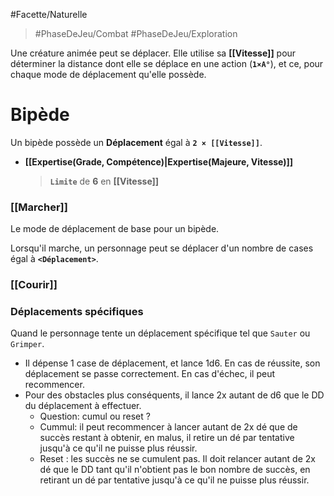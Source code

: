 #Facette/Naturelle 

> #PhaseDeJeu/Combat #PhaseDeJeu/Exploration

Une créature animée peut se déplacer.
Elle utilise sa **[[Vitesse]]** pour déterminer la distance dont elle se déplace en une action (**`1×A°`**), et ce, pour chaque mode de déplacement qu'elle possède. 

# Bipède

Un bipède possède un **Déplacement** égal à **`2 × [[Vitesse]]`**.

* **[[Expertise(Grade, Compétence)|Expertise(Majeure, Vitesse)]]**
    > **`Limite`** de **6** en **[[Vitesse]]**

### [[Marcher]]

Le mode de déplacement de base pour un bipède. 

Lorsqu'il marche, un personnage peut se déplacer  d'un nombre de cases égal à **`<Déplacement>`**.

### [[Courir]]

### Déplacements spécifiques
Quand le personnage tente un déplacement spécifique tel que `Sauter` ou `Grimper`.
- Il dépense 1 case de déplacement, et lance 1d6. En cas de réussite, son déplacement se passe correctement. En cas d'échec, il peut recommencer.
- Pour des obstacles plus conséquents, il lance 2x autant de d6 que le DD du déplacement à effectuer. 
    - Question: cumul ou reset ?
    - Cummul: il peut recommencer à lancer autant de 2x dé que de succès restant à obtenir, en malus, il retire un dé par tentative jusqu'à ce qu'il ne puisse plus réussir. 
    - Reset : les succès ne se cumulent pas. Il doit relancer autant de 2x dé que le DD tant qu'il n'obtient pas le bon nombre de succès, en retirant un dé par tentative jusqu'à ce qu'il ne puisse plus réussir.